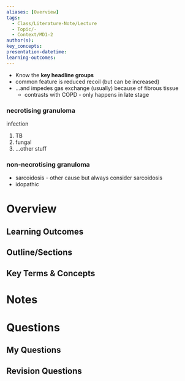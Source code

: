 ```yaml
---
aliases: [Overview]
tags:
  - Class/Literature-Note/Lecture
  - Topic/-
  - Context/MD1-2
author(s): 
key_concepts: 
presentation-datetime: 
learning-outcomes:
---
```


- Know the **key headline groups**
- common feature is reduced recoil (but can be increased)
- ...and impedes gas exchange (usually) because of fibrous tissue
	- contrasts with COPD - only happens in late stage

### necrotising granuloma
infection
1. TB
2. fungal
3. ...other stuff
### non-necrotising granuloma
- sarcoidosis - other cause but always consider sarcoidosis
- idopathic
# Overview
## Learning Outcomes

## Outline/Sections

## Key Terms & Concepts


# Notes


# Questions

## My Questions
## Revision Questions





